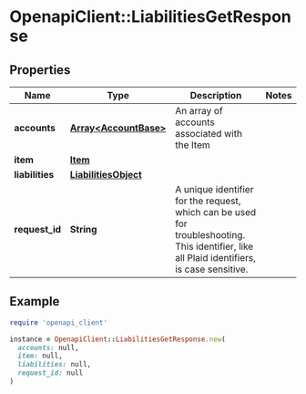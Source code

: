# OpenapiClient::LiabilitiesGetResponse

## Properties

| Name | Type | Description | Notes |
| ---- | ---- | ----------- | ----- |
| **accounts** | [**Array&lt;AccountBase&gt;**](AccountBase.md) | An array of accounts associated with the Item |  |
| **item** | [**Item**](Item.md) |  |  |
| **liabilities** | [**LiabilitiesObject**](LiabilitiesObject.md) |  |  |
| **request_id** | **String** | A unique identifier for the request, which can be used for troubleshooting. This identifier, like all Plaid identifiers, is case sensitive. |  |

## Example

```ruby
require 'openapi_client'

instance = OpenapiClient::LiabilitiesGetResponse.new(
  accounts: null,
  item: null,
  liabilities: null,
  request_id: null
)
```


